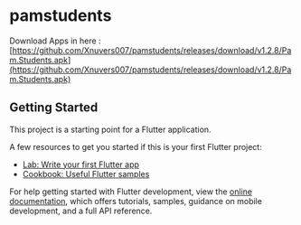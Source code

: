 # pamstudents

Download Apps in here : [https://github.com/Xnuvers007/pamstudents/releases/download/v1.2.8/Pam.Students.apk](https://github.com/Xnuvers007/pamstudents/releases/download/v1.2.8/Pam.Students.apk)

## Getting Started

This project is a starting point for a Flutter application.

A few resources to get you started if this is your first Flutter project:

- [Lab: Write your first Flutter app](https://docs.flutter.dev/get-started/codelab)
- [Cookbook: Useful Flutter samples](https://docs.flutter.dev/cookbook)

For help getting started with Flutter development, view the
[online documentation](https://docs.flutter.dev/), which offers tutorials,
samples, guidance on mobile development, and a full API reference.

